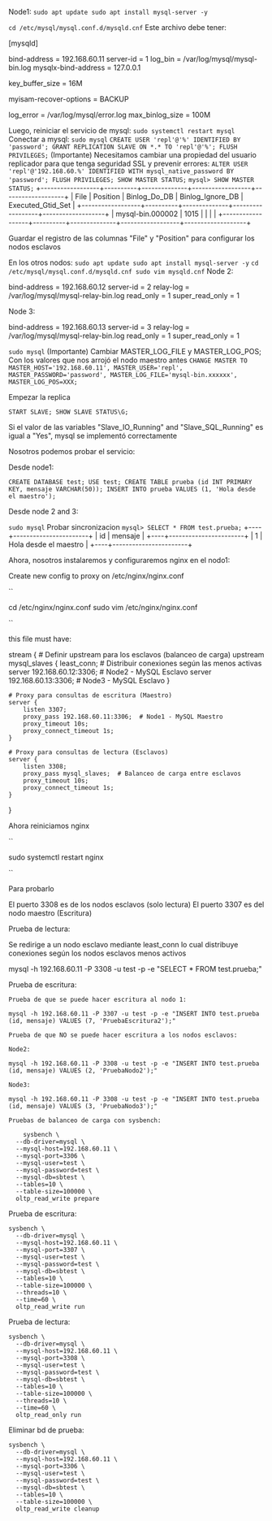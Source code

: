 Node1:
``
sudo apt update
sudo apt install mysql-server -y
``

``
cd /etc/mysql/mysql.conf.d/mysqld.cnf
``
Este archivo debe tener:

[mysqld]

bind-address = 192.168.60.11
server-id = 1
log_bin = /var/log/mysql/mysql-bin.log
mysqlx-bind-address     = 127.0.0.1

key_buffer_size         = 16M

myisam-recover-options  = BACKUP

log_error = /var/log/mysql/error.log
max_binlog_size   = 100M

Luego, reiniciar el servicio de mysql:
``
sudo systemctl restart mysql
``
Conectar a mysql:
``
sudo mysql
``
``
CREATE USER 'repl'@'%' IDENTIFIED BY 'password';
GRANT REPLICATION SLAVE ON *.* TO 'repl'@'%';
FLUSH PRIVILEGES;
``
(Importante) Necesitamos cambiar una propiedad del usuario replicador para que tenga seguridad SSL y prevenir errores:
``
ALTER USER 'repl'@'192.168.60.%' IDENTIFIED WITH mysql_native_password BY 'password';
FLUSH PRIVILEGES;
SHOW MASTER STATUS;
``
``
mysql> SHOW MASTER STATUS;
``
+------------------+----------+--------------+------------------+-------------------+
| File             | Position | Binlog_Do_DB | Binlog_Ignore_DB | Executed_Gtid_Set |
+------------------+----------+--------------+------------------+-------------------+
| mysql-bin.000002 |     1015 |              |                  |                   |
+------------------+----------+--------------+------------------+-------------------+

Guardar el registro de las columnas "File" y "Position" para configurar los nodos esclavos

En los otros nodos:
``
sudo apt update
sudo apt install mysql-server -y
``
``
cd /etc/mysql/mysql.conf.d/mysqld.cnf
sudo vim mysqld.cnf
``
Node 2:

bind-address = 192.168.60.12 
server-id = 2 
relay-log = /var/log/mysql/mysql-relay-bin.log
read_only = 1
super_read_only = 1


Node 3:

bind-address = 192.168.60.13
server-id = 3
relay-log = /var/log/mysql/mysql-relay-bin.log
read_only = 1
super_read_only = 1

``
sudo mysql
``
(Importante) Cambiar MASTER_LOG_FILE y MASTER_LOG_POS; Con los valores que nos arrojó el nodo maestro antes
``
CHANGE MASTER TO
MASTER_HOST='192.168.60.11',
MASTER_USER='repl',
MASTER_PASSWORD='password',
MASTER_LOG_FILE='mysql-bin.xxxxxx',  
MASTER_LOG_POS=XXX;
``

Empezar la replica

``
START SLAVE;
SHOW SLAVE STATUS\G;
``

Si el valor de las variables "Slave_IO_Running" and "Slave_SQL_Running"  es igual a "Yes", mysql se implementó correctamente

Nosotros podemos probar el servicio:

Desde node1:

``
CREATE DATABASE test;
USE test;
CREATE TABLE prueba (id INT PRIMARY KEY, mensaje VARCHAR(50));
INSERT INTO prueba VALUES (1, 'Hola desde el maestro');
``

Desde node 2 and 3:

``
sudo mysql
``
Probar sincronizacion
``
mysql> SELECT * FROM test.prueba;
``
+----+-----------------------+
| id | mensaje               |
+----+-----------------------+
|  1 | Hola desde el maestro |
+----+-----------------------+

Ahora, nosotros instalaremos y configuraremos nginx en el nodo1:


Create new config to proxy on /etc/nginx/nginx.conf

``

cd /etc/nginx/nginx.conf
sudo vim /etc/nginx/nginx.conf

``

this file must have:

stream {
    # Definir upstream para los esclavos (balanceo de carga)
    upstream mysql_slaves {
        least_conn;  # Distribuir conexiones según las menos activas
        server 192.168.60.12:3306;  # Node2 - MySQL Esclavo
        server 192.168.60.13:3306;  # Node3 - MySQL Esclavo
    }

    # Proxy para consultas de escritura (Maestro)
    server {
        listen 3307;
        proxy_pass 192.168.60.11:3306;  # Node1 - MySQL Maestro
        proxy_timeout 10s;
        proxy_connect_timeout 1s;
    }

    # Proxy para consultas de lectura (Esclavos)
    server {
        listen 3308;
        proxy_pass mysql_slaves;  # Balanceo de carga entre esclavos
        proxy_timeout 10s;
        proxy_connect_timeout 1s;
    }
}


Ahora reiniciamos nginx

``

sudo systemctl restart nginx

``

Para probarlo

El puerto 3308 es de los nodos esclavos (solo lectura)
El puerto 3307 es del nodo maestro (Escritura)

Prueba de lectura:

  Se redirige a un nodo esclavo mediante least_conn lo cual distribuye conexiones según los nodos esclavos menos activos

  mysql -h 192.168.60.11 -P 3308 -u test -p -e "SELECT * FROM test.prueba;"

Prueba de escritura:

    Prueba de que se puede hacer escritura al nodo 1:

    mysql -h 192.168.60.11 -P 3307 -u test -p -e "INSERT INTO test.prueba (id, mensaje) VALUES (7, 'PruebaEscritura2');"

    Prueba de que NO se puede hacer escritura a los nodos esclavos:

    Node2:

    mysql -h 192.168.60.11 -P 3308 -u test -p -e "INSERT INTO test.prueba (id, mensaje) VALUES (2, 'PruebaNodo2');"

    Node3:

    mysql -h 192.168.60.11 -P 3308 -u test -p -e "INSERT INTO test.prueba (id, mensaje) VALUES (3, 'PruebaNodo3');"

    Pruebas de balanceo de carga con sysbench:

``````
    sysbench \
  --db-driver=mysql \
  --mysql-host=192.168.60.11 \
  --mysql-port=3306 \
  --mysql-user=test \
  --mysql-password=test \
  --mysql-db=sbtest \
  --tables=10 \
  --table-size=100000 \
  oltp_read_write prepare
``````

Prueba de escritura:
``````
sysbench \
  --db-driver=mysql \
  --mysql-host=192.168.60.11 \
  --mysql-port=3307 \
  --mysql-user=test \
  --mysql-password=test \
  --mysql-db=sbtest \
  --tables=10 \
  --table-size=100000 \
  --threads=10 \
  --time=60 \
  oltp_read_write run
``````

Prueba de lectura:

``````
sysbench \
  --db-driver=mysql \
  --mysql-host=192.168.60.11 \
  --mysql-port=3308 \
  --mysql-user=test \
  --mysql-password=test \
  --mysql-db=sbtest \
  --tables=10 \
  --table-size=100000 \
  --threads=10 \
  --time=60 \
  oltp_read_only run
``````

Eliminar bd de prueba:
``````
sysbench \
  --db-driver=mysql \
  --mysql-host=192.168.60.11 \
  --mysql-port=3306 \
  --mysql-user=test \
  --mysql-password=test \
  --mysql-db=sbtest \
  --tables=10 \
  --table-size=100000 \
  oltp_read_write cleanup
``````
